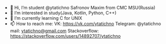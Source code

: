- 👋 Hi, I’m student
@ytatichno
Safronov Maxim
from CMC MSU(Russia)
- 👀 I’m interested in study(Java, Kotlin, Python, C++)
- 🌱 I’m currently learning C for UNIX
- 📫 How to reach me:
VK: https://vk.com/ytatichno
Telegram: @ytatichno
mail: ytatichno@gmail.com
Stackoverflow: https://stackoverflow.com/users/14892707/ytatichno

<!---
ytatichno/ytatichno is a ✨ special ✨ repository because its `README.md` (this file) appears on your GitHub profile.
You can click the Preview link to take a look at your changes.
--->
